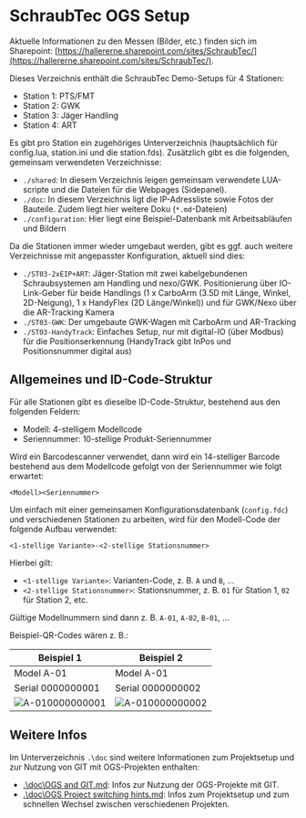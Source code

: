 # SchraubTec OGS Setup

Aktuelle Informationen zu den Messen (Bilder, etc.) finden sich im Sharepoint: [https://hallererne.sharepoint.com/sites/SchraubTec/](https://hallererne.sharepoint.com/sites/SchraubTec/).

Dieses Verzeichnis enthält die SchraubTec Demo-Setups für 4 Stationen:

- Station 1: PTS/FMT
- Station 2: GWK
- Station 3: Jäger Handling
- Station 4: ART

Es gibt pro Station ein zugehöriges Unterverzeichnis (hauptsächlich für
config.lua, station.ini und die station.fds). Zusätzlich gibt es die folgenden,
gemeinsam verwendeten Verzeichnisse:

- `./shared`: In diesem Verzeichnis leigen gemeinsam verwendete LUA-scripte und die
  Dateien für die Webpages (Sidepanel).
- `./doc`: In diesem Verzeichnis ligt die IP-Adressliste sowie Fotos der Bauteile.
  Zudem liegt hier weitere Doku (`*.md`-Dateien)
- `./configuration`: Hier liegt eine Beispiel-Datenbank mit Arbeitsabläufen und
  Bildern

Da die Stationen immer wieder umgebaut werden, gibt es ggf. auch weitere Verzeichnisse
mit angepasster Konfiguration, aktuell sind dies:

- `./ST03-2xEIP+ART`: Jäger-Station mit zwei kabelgebundenen Schraubsystemen am
  Handling und nexo/GWK. Positionierung über IO-Link-Geber für beide Handlings
  (1 x CarboArm (3.5D mit Länge, Winkel, 2D-Neigung), 1 x HandyFlex (2D Länge/Winkel))
  und für GWK/Nexo über die AR-Tracking Kamera
- `./ST03-GWK`: Der umgebaute GWK-Wagen mit CarboArm und AR-Tracking
- `./ST03-HandyTrack`: Einfaches Setup, nur mit digital-IO (über Modbus) für die
  Positionserkennung (HandyTrack gibt InPos und Positionsnummer digital aus)

## Allgemeines und ID-Code-Struktur

Für alle Stationen gibt es dieselbe ID-Code-Struktur, bestehend aus den folgenden
Feldern:

- Modell: 4-stelligem Modellcode
- Seriennummer: 10-stellige Produkt-Seriennummer

Wird ein Barcodescanner verwendet, dann wird ein 14-stelliger Barcode bestehend aus
dem Modellcode gefolgt von der Seriennummer wie folgt erwartet:

    <Modell><Seriennummer>

Um einfach mit einer gemeinsamen Konfigurationsdatenbank (`config.fdc`) und
verschiedenen Stationen zu arbeiten, wird für den Modell-Code der folgende
Aufbau verwendet:

    <1-stellige Variante>-<2-stellige Stationsnummer>

Hierbei gilt:

- `<1-stellige Variante>`: Varianten-Code, z. B. `A` und `B`, ...
- `<2-stellige Stationsnummer>`: Stationsnummer, z. B. `01` für Station 1, `02`
   für Station 2, etc.

Gültige Modellnummern sind dann z. B. `A-01`, `A-02`, `B-01`, ...

Beispiel-QR-Codes wären z. B.:

| Beispiel 1| Beispiel 2|
| ---- | ---- |
| Model A-01 | Model A-01 |
| Serial 0000000001 | Serial 0000000002 |
| ![A-010000000001](https://api.qrserver.com/v1/create-qr-code/?size=150x150&data=A-010000000001) | ![A-010000000002](https://api.qrserver.com/v1/create-qr-code/?size=150x150&data=A-010000000002) |


## Weitere Infos

Im Unterverzeichnis `.\doc` sind weitere Informationen zum Projektsetup und zur
Nutzung von GIT mit OGS-Projekten enthalten:

- [.\doc\OGS and GIT.md](./doc/OGS%20and%20GIT.md): Infos zur Nutzung der
  OGS-Projekte mit GIT.
- [.\doc\OGS Project switching hints.md](./doc/OGS%20and%20GIT.md): Infos zum
  Projektsetup und zum schnellen Wechsel zwischen verschiedenen Projekten.

